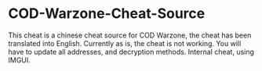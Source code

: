 # COD-Warzone-Cheat-Source
This cheat is a chinese cheat source for COD Warzone, the cheat has been translated into English.
Currently as is, the cheat is not working. You will have to update all addresses, and decryption methods.
Internal cheat, using IMGUI. 
